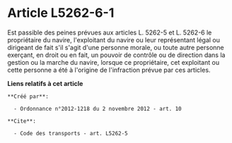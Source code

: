 # Article L5262-6-1

Est passible des peines prévues aux articles L. 5262-5 et L. 5262-6 le propriétaire du navire, l'exploitant du navire ou leur
représentant légal ou dirigeant de fait s'il s'agit d'une personne morale, ou toute autre personne exerçant, en droit ou en
fait, un pouvoir de contrôle ou de direction dans la gestion ou la marche du navire, lorsque ce propriétaire, cet exploitant
ou cette personne a été à l'origine de l'infraction prévue par ces articles.

**Liens relatifs à cet article**

	**Créé par**:

	  - Ordonnance n°2012-1218 du 2 novembre 2012 - art. 10

	**Cite**:

	  - Code des transports - art. L5262-5
